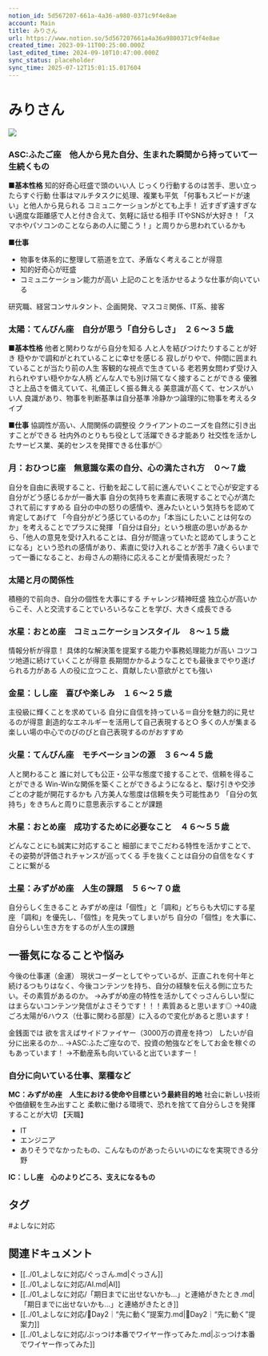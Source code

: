 ```yaml
---
notion_id: 5d567207-661a-4a36-a980-0371c9f4e8ae
account: Main
title: みりさん
url: https://www.notion.so/5d567207661a4a36a9800371c9f4e8ae
created_time: 2023-09-11T00:25:00.000Z
last_edited_time: 2024-09-10T10:47:00.000Z
sync_status: placeholder
sync_time: 2025-07-12T15:01:15.017604
---
```

# みりさん

  ![](https://prod-files-secure.s3.us-west-2.amazonaws.com/736adce6-a3a4-4a64-9f74-d9aa055c96d2/8cbed2a0-ada5-4679-9da6-94cebdc4fc61/%E3%82%B9%E3%82%AF%E3%83%AA%E3%83%BC%E3%83%B3%E3%82%B7%E3%83%A7%E3%83%83%E3%83%88_2023-03-10_4.26.28.png?X-Amz-Algorithm=AWS4-HMAC-SHA256&X-Amz-Content-Sha256=UNSIGNED-PAYLOAD&X-Amz-Credential=ASIAZI2LB466ZD34I4YU%2F20250719%2Fus-west-2%2Fs3%2Faws4_request&X-Amz-Date=20250719T045958Z&X-Amz-Expires=3600&X-Amz-Security-Token=IQoJb3JpZ2luX2VjEIT%2F%2F%2F%2F%2F%2F%2F%2F%2F%2FwEaCXVzLXdlc3QtMiJHMEUCIDt0FlD8NFTpTnVviq92s98uwwXrwHGbAWFW2vXb9rCyAiEAikoZWZ%2BT982qwHFRh87Ygr4FLqwGA8i3Bj72ozaYuqQqiAQInf%2F%2F%2F%2F%2F%2F%2F%2F%2F%2FARAAGgw2Mzc0MjMxODM4MDUiDJejM%2BmjMfhIEKB4EircA07G53w44QPZUGJXOwzGYriZPgfWVkT3Xw4OuIPhV0JVBmZQDq45ZRKPPnL3IM4ELeUPcfYE9EUBhNNe%2BNO2jT75L6W2uURHgBVTbcIG0WnroU%2BFZ6m1KlT4%2Bjzcf9da9VNCy2CHuFJSXsmmmFJ9v7F9E3KcV%2FahOC1nJx295vMWuXp8tTep4%2BVTgK%2FyWywliyDspL9e8KjN8AILIMRRtBYp7WN0DQzOybay8lWiwX%2F9rLyYTkfYYk%2FgzwBzbDUu%2BxaHXSAlMoXf4OybOQf7Q3vWpuupDPXmDoQqpXq4D9%2FdC2BiplVXf0O3kTF8XVCimXzY7H72GlHTayytGX6ix1IkISuVj9kmVlpk2%2F7vDg%2BT6twtW7ESQMmjqW6WVXC9vN3W6ByO4DbA%2FpnblPiYv1O5Pft7icOzaaNYrWu01o4wGT5UYuDFFiMzOuki9qIpyU6fVL3AET67UNWwtM4Tz1vWoyx%2FY7yom3MP3HBFwU%2BvsUYdnoJAnlZ169T2wVDcshDbO1%2FiOenpyqG7Utdg571RyT6Tt%2BkwHzcu0EcygPpKoTUersn0ZcsrUwPOjamxI4Zq7Rc6srudoe9k36QDjUQQqVUoizaNnXH5Adohg8l4d6TbShJ7wTY1RrsdMJ%2Br7MMGOqUB1R59r6XDHEiGui2kfT1%2BH%2FJD%2FDJQ5ovwqLEwfCKiW1RoSCUo4ysdyQRkpYBbQoORY%2FEexCoeodycsIClin2YWUvc7OLy8XYetVL7w2RKcdepjVqpLA2BdlGGQBCYOIPSbzz6wSC6FcTw42mfgjZ5tbLnbZFgdF%2FCdAPid%2FImWMrJnAuJurfWOXDTDBZgTKlPVeDlIk%2BZFK3izsnjnlbcNvxkfxpt&X-Amz-Signature=65e26a83097bed1839e1caebed74b2d04a904f1af52bc8154021952e2687998f&X-Amz-SignedHeaders=host&x-amz-checksum-mode=ENABLED&x-id=GetObject)
  
  ### ASC:ふたご座　他人から見た自分、生まれた瞬間から持っていて一生続くもの
  **■基本性格**
  知的好奇心旺盛で頭のいい人
  じっくり行動するのは苦手、思い立ったらすぐ行動
  仕事はマルチタスクに処理、複業も平気
  「何事もスピードが速い」と他人から見られる
  コミュニケーションがとても上手！
  近すぎず遠すぎない適度な距離感で人と付き合えて、気軽に話せる相手
  ITやSNSが大好き！「スマホやパソコンのことならあの人に聞こう！」と周りから思われているかも
  
  **■仕事**
  - 物事を体系的に整理して筋道を立て、矛盾なく考えることが得意
  - 知的好奇心が旺盛
  - コミュニケーション能力が高い
  上記のことを活かせるような仕事が向いている
  
  研究職、経営コンサルタント、企画開発、マスコミ関係、IT系、接客
  
  ### 太陽：てんびん座　自分が思う「自分らしさ」　２６〜３５歳
  **■基本性格**
  他者と関わりながら自分を知る
  人と人を結びつけたりすることが好き
  穏やかで調和がとれていることに幸せを感じる
  寂しがりやで、仲間に囲まれていることが当たり前の人生
  客観的な視点で生きている
  老若男女問わず受け入れられやすい穏やかな人柄
  どんな人でも別け隔てなく接することができる
  優雅さと上品さを備えていて、礼儀正しく振る舞える
  美意識が高くて、センスがいい人
  良識があり、物事を判断基準は自分基準
  冷静かつ論理的に物事を考えるタイプ
  
  **■仕事**
  協調性が高い、人間関係の調整役
  クライアントのニーズを自然に引き出すことができる
  社内外のとりもち役として活躍できる才能あり
  社交性を活かしたサービス業、美的センスを発揮できる仕事が◎
  
  ### 月：おひつじ座　無意識な素の自分、心の満たされ方　０〜７歳
  自分を自由に表現すること、行動を起こして前に進んでいくことで心が安定する
  自分がどう感じるかが一番大事
  自分の気持ちを素直に表現することで心が満たされて前にすすめる
  自分の中の怒りの感情や、進みたいという気持ちを認めて肯定してあげて
  「今自分がどう感じているのか」「本当にしたいことは何なのか」を考えることでプラスに発揮
  「自分は自分」という根底の思いがあるから、「他人の意見を受け入れることは、自分が間違っていたと認めてしまうことになる」という恐れの感情があり、素直に受け入れることが苦手
  7歳くらいまでって一番になること、お母さんの期待に応えることが愛情表現だった？
  
  ### 太陽と月の関係性
  積極的で前向き、自分の個性を大事にする
  チャレンジ精神旺盛
  独立心が高いからこそ、人と交流することでいろいろなことを学び、大きく成長できる
  
  ### 水星：おとめ座　コミュニケーションスタイル　８〜１５歳
  情報分析が得意！
  具体的な解決策を提案する能力や事務処理能力が高い
  コツコツ地道に続けていくことが得意
  長期間かかるようなことでも最後までやり遂げられる力がある
  人の役に立つこと、貢献したい意欲がとても強い
  
  ### 金星：しし座　喜びや楽しみ　１６〜２５歳
  主役級に輝くことを求めている
自分に自信を持っている＝自分を魅力的に見せるのが得意
創造的なエネルギーを活用して自己表現すると○
多くの人が集まる楽しい場の中心でのびのびと自己表現するのがおすすめ
  
  ### 火星：てんびん座　モチベーションの源　３６〜４５歳
  人と関わること
  誰に対しても公正・公平な態度で接することで、信頼を得ることができる
  Win-Winな関係を築くことができるようになると、駆け引きや交渉ごとの才能が開花するかも
  八方美人な態度は信頼を失う可能性あり
  「自分の気持ち」をきちんと周りに意思表示することが課題
  
  ### 木星：おとめ座　成功するために必要なこと　４６〜５５歳
  どんなことにも誠実に対応すること
  細部にまでこだわる特性を活かすことで、その姿勢が評価されチャンスが巡ってくる
  手を抜くことは自分の自信をなくすことに繋がる
  
  ### 土星：みずがめ座　人生の課題　５６〜７０歳
  自分らしく生きること
  みずがめ座は「個性」と「調和」どちらも大切にする星座
  「調和」を優先し、「個性」を見失ってしまいがち
  自分の「個性」を大事に、自分らしい生き方をするのが人生の課題
  
  ## 一番気になることや悩み
  今後の仕事運（金運）
現状コーダーとしてやっているが、正直これを何十年と続けるつもりはなく、今後コンテンツを持ち、自分の経験を伝える側に立ちたい。その素質があるのか。
  →みずがめ座の特性を活かしてぐっさんらしい型にはまらないコンテンツ発信がよさそうです！！！素質あると思います◎
  →40歳ごろ太陽が6ハウス（仕事に関わる部屋）に入るので変化があると思います！

  金銭面では
欲を言えばサイドファイヤー（3000万の資産を持つ）
したいが自分に出来るのか…
  →ASC:ふたご座なので、投資の勉強などをしてお金を稼ぐのもあっています！
  →不動産系も向いていると出ていますー！
  
  ### 自分に向いている仕事、業種など
  **MC：みずがめ座　人生における使命や目標という最終目的地**
  社会に新しい技術や価値観を生み出すこと
  柔軟に働ける環境で、恐れを捨てて自分らしさを発揮することが大切
  【天職】
  - IT
  - エンジニア
  - ありそうでなかったもの、こんなものがあったらいいのになを実現できる分野
  
  **IC：しし座　心のよりどころ、支えになるもの**

## タグ

#よしなに対応 

## 関連ドキュメント

- [[../01_よしなに対応/ぐっさん.md|ぐっさん]]
- [[../01_よしなに対応/AI.md|AI]]
- [[../01_よしなに対応/「期日までに出せないかも…」と連絡がきたとき.md|「期日までに出せないかも…」と連絡がきたとき]]
- [[../01_よしなに対応/🔹Day2｜“先に動く”提案力.md|🔹Day2｜“先に動く”提案力]]
- [[../01_よしなに対応/ぶっつけ本番でワイヤー作ってみた.md|ぶっつけ本番でワイヤー作ってみた]]
